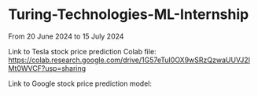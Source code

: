 # Turing-Technologies-ML-Internship
From 20 June 2024 to 15 July 2024

Link to Tesla stock price prediction Colab file:
https://colab.research.google.com/drive/1G57eTuI0OX9wSRzQzwaUUVJ2IMt0WVCF?usp=sharing

Link to Google stock price prediction model:

